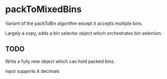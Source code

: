 # packToMixedBins
Variant of the packToBin algorithm except it accepts multiple bins.

Largely a copy, adds a bin selector object which orchestrates bin selection.

## TODO 
Write a fully new object which can hold packed bins.


input supports 4 decimals